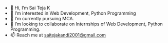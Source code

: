 - 👋 Hi, I’m Sai Teja K
- 👀 I’m interested in Web Development, Python Programming
- 🌱 I’m currently pursuing MCA.
- 💞️ I’m looking to collaborate on Internships of Web Development, Python Programming.
- 📫 Reach me at saitejakandi2001@gmail.com

<!---
2001Squared/2001Squared is a ✨ special ✨ repository because its `README.md` (this file) appears on your GitHub profile.
You can click the Preview link to take a look at your changes.
--->
